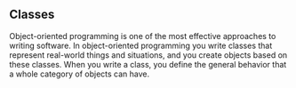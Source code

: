 ## Classes
Object-oriented programming is one of the most effective approaches to writing software.
In object-oriented programming you write classes that represent real-world things
and situations, and you create objects based on these classes. When you write a class, you define the general behavior that a whole category of objects can have.

